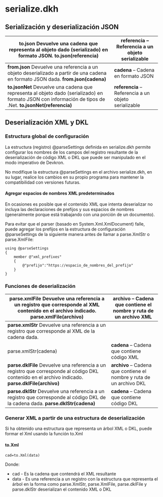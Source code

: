 # serialize.dkh

## Serialización y deserialización JSON

| **to.json**  Devuelve una cadena que representa al objeto dado (serializado) en formato JSON.  **to.json(referencia)** | **referencia** – Referencia a un objeto serializable|
|------------|-------------|
| **from.json** Devuelve una referencia a un objeto deserializado a partir de una cadena en formato JSON dada.  **from.json(cadena)** | **cadena** – Cadena en formato JSON|
| **to.jsonNet** Devuelve una cadena que representa al objeto dado (serializado) en formato JSON con información de tipos de .Net.  **to.jsonNet(referencia)** | **referencia** – Referencia a un objeto serializable|

## Deserialización XML y DKL
### Estructura global de configuración
La estructura (registro) @parseSettings definida en serialize.dkh permite configurar los nombres de los campos del registro resultante de la deserialización de código XML o DKL que puede ser manipulado en el modo imperativo de Devkron.

No modifique la estructura @parseSettings en el archivo serialize.dkh, en su lugar, realice los cambios en su propio programa para mantener la compatibilidad con versiones futuras.

#### Agregar espacios de nombres XML predeterminados
En ocasiones es posible que el contenido XML que intenta deserializar no incluya las declaraciones de prefijos y sus espacios de nombres (generalmente porque está trabajando con una porción de un documento).

Para evitar que el parser (basado en System.Xml.XmlDocument) falle, puede agregar los prefijos en la estructura de configuración @parseSettings de la siguiente manera antes de llamar a parse.XmlStr o parse.XmlFile:

``` DKL
using @parseSettings
{
    member @"xml_prefixes"
    {
        @"prefijo":"https://espacio_de_nombres_del_prefijo"
    }
}
```


### Funciones de deserialización

| **parse.xmlFile** Devuelve una referencia a un registro que corresponde al XML contenido en el archivo indicado.  **parse.xmlFile(archivo)** | **archivo** – Cadena que contiene el nombre y ruta de un archivo XML|
|-----------|-----------|
| **parse.xmlStr** Devuelve una referencia a un registro que corresponde al XML de la cadena dada.
parse.xmlStr(cadena)| **cadena** – Cadena que contiene código XML|
| **parse.dklFile** Devuelve una referencia a un registro que corresponde al código DKL contenido en el archivo indicado.  **parse.dklFile(archivo)** | **archivo** – Cadena que contiene el nombre y ruta de un archivo DKL|
| **parse.dklStr** Devuelve una referencia a un registro que corresponde al código DKL de la cadena dada. **parse.dklStr(cadena)** | **cadena** – Cadena que contiene código DKL|

### Generar XML a partir de una estructura de deserialización
Si ha obtenido una estructura que representa un árbol XML o DKL, puede formar el Xml usando la función to.Xml

#### to.Xml

``` DKL
cad=to.Xml(data)
```
Donde:

* cad - Es la cadena que contendrá el XML resultante
* data - Es una referencia a un registro con la estructura que representa el árbol en la forma como parse.XmlStr, parse.XmlFile, parse.dklFile y parse.dklStr deserializan el contenido XML o DKL


